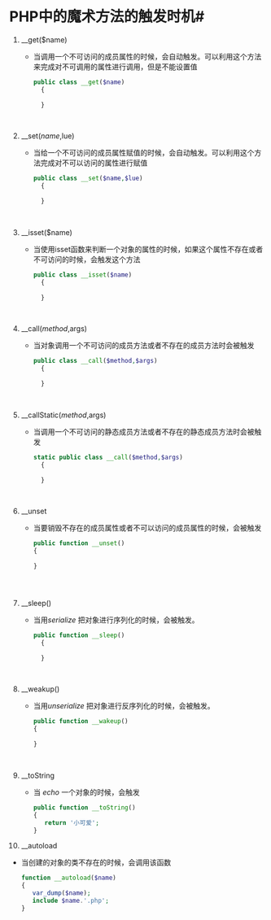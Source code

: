 # PHP中的魔术方法的触发时机#

1. __get($name)

   - 当调用一个不可访问的成员属性的时候，会自动触发。可以利用这个方法来完成对不可调用的属性进行调用，但是不能设置值

     ```php
     public class __get($name)
       {
         
       }
     ```

     ​

3. __set($name,$lue)

   - 当给一个不可访问的成员属性赋值的时候，会自动触发。可以利用这个方法完成对不可以访问的属性进行赋值

     ```php
     public class __set($name,$lue)
       {
         
       }
     ```

     ​

4. __isset($name)

   - 当使用isset函数来判断一个对象的属性的时候，如果这个属性不存在或者不可访问的时候，会触发这个方法

     ```php
     public class __isset($name)
       {
         
       }
     ```

     ​

5. __call($method,$args)

   - 当对象调用一个不可访问的成员方法或者不存在的成员方法时会被触发

     ```php
     public class __call($method,$args)
       {
         
       }
     ```

     ​

6. __callStatic($method,$args)

   - 当调用一个不可访问的静态成员方法或者不存在的静态成员方法时会被触发

     ```php
     static public class __call($method,$args)
       {
         
       }
     ```

     ​

7. __unset

   - 当要销毁不存在的成员属性或者不可以访问的成员属性的时候，会被触发

     ```php
     public function __unset()
     {
       
     }
     ```


     ```

     ​

7. __sleep()

   - 当用*serialize* 把对象进行序列化的时候，会被触发。

     ```php
     public function __sleep()
       {
         
       }
     ```

     ​

8. __weakup()

   - 当用*unserialize* 把对象进行反序列化的时候，会被触发。

     ```php
     public function __wakeup()
     {
       
     }
     ```

     ​

9. __toString

   - 当 *echo* 一个对象的时候，会触发

     ```php
     public function __toString()
     {
     	return '小可爱';
     }
     ```


10. __autoload

   - 当创建的对象的类不存在的时候，会调用该函数

     ```php
     function __autoload($name)
     {
     	var_dump($name);
     	include $name.'.php';
     }

     ```

     ​
